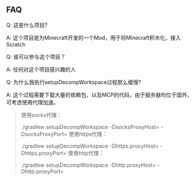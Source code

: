 ## FAQ

Q: 这是什么项目?

A: 这个项目是为Minecraft开发的一个Mod，用于将Minecraft积木化，接入Scratch

Q: 谁可以参与这个项目？

A: 任何对这个项目感兴趣的人

Q: 为什么我执行setupDecompWorkspace过程那么缓慢?

A: 这个过程需要下载大量的依赖包，以及MCP的代码，由于服务器均位于国外，可考虑使用代理加速。
>使用socks代理：
>
>	 ./gradlew setupDecompWorkspace -DsocksProxyHost=<host> -DsocksProxyPort=<port>
>使用https代理：
>
>	 ./gradlew setupDecompWorkspace -Dhttps.proxyHost=<host> -Dhttps.proxyPort=<port>
>使用http代理：
>
> 	./gradlew setupDecompWorkspace -Dhttp.proxyHost=<host> -Dhttp.proxyPort=<port>

